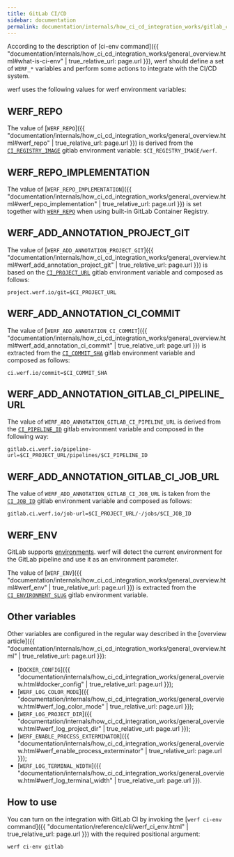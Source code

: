 ```yaml
---
title: GitLab CI/CD
sidebar: documentation
permalink: documentation/internals/how_ci_cd_integration_works/gitlab_ci_cd.html
---
```


According to the description of [ci-env command]({{ "documentation/internals/how_ci_cd_integration_works/general_overview.html#what-is-ci-env" | true_relative_url: page.url }}), werf should define a set of `WERF_*` variables and perform some actions to integrate with the CI/CD system.

werf uses the following values for werf environment variables:

## WERF_REPO

The value of [`WERF_REPO`]({{ "documentation/internals/how_ci_cd_integration_works/general_overview.html#werf_repo" | true_relative_url: page.url }}) is derived from the [`CI_REGISTRY_IMAGE`](https://docs.gitlab.com/ee/ci/variables/) gitlab environment variable: `$CI_REGISTRY_IMAGE/werf`.

## WERF_REPO_IMPLEMENTATION

The value of [`WERF_REPO_IMPLEMENTATION`]({{ "documentation/internals/how_ci_cd_integration_works/general_overview.html#werf_repo_implementation" | true_relative_url: page.url }}) is set together with [`WERF_REPO`](#werf_repo) when using built-in GitLab Container Registry.

## WERF_ADD_ANNOTATION_PROJECT_GIT

The value of [`WERF_ADD_ANNOTATION_PROJECT_GIT`]({{ "documentation/internals/how_ci_cd_integration_works/general_overview.html#werf_add_annotation_project_git" | true_relative_url: page.url }}) is based on the [`CI_PROJECT_URL`](https://docs.gitlab.com/ee/ci/variables/) gitlab environment variable and composed as follows:

```
project.werf.io/git=$CI_PROJECT_URL
```

## WERF_ADD_ANNOTATION_CI_COMMIT

The value of [`WERF_ADD_ANNOTATION_CI_COMMIT`]({{ "documentation/internals/how_ci_cd_integration_works/general_overview.html#werf_add_annotation_ci_commit" | true_relative_url: page.url }}) is extracted from the [`CI_COMMIT_SHA`](https://docs.gitlab.com/ee/ci/variables/) gitlab environment variable and composed as follows:

```
ci.werf.io/commit=$CI_COMMIT_SHA
```

## WERF_ADD_ANNOTATION_GITLAB_CI_PIPELINE_URL

The value of `WERF_ADD_ANNOTATION_GITLAB_CI_PIPELINE_URL` is derived from the [`CI_PIPELINE_ID`](https://docs.gitlab.com/ee/ci/variables/) gitlab environment variable and composed in the following way:

```
gitlab.ci.werf.io/pipeline-url=$CI_PROJECT_URL/pipelines/$CI_PIPELINE_ID
```

## WERF_ADD_ANNOTATION_GITLAB_CI_JOB_URL

The value of `WERF_ADD_ANNOTATION_GITLAB_CI_JOB_URL` is taken from the [`CI_JOB_ID`](https://docs.gitlab.com/ee/ci/variables/) gitlab environment variable and composed as follows:

```
gitlab.ci.werf.io/job-url=$CI_PROJECT_URL/-/jobs/$CI_JOB_ID
```

## WERF_ENV

GitLab supports [environments](https://docs.gitlab.com/ce/ci/environments.html). werf will detect the current environment for the GitLab pipeline and use it as an environment parameter.

The value of [`WERF_ENV`]({{ "documentation/internals/how_ci_cd_integration_works/general_overview.html#werf_env" | true_relative_url: page.url }}) is extracted from the [`CI_ENVIRONMENT_SLUG`](https://docs.gitlab.com/ee/ci/variables/) gitlab environment variable.

## Other variables

Other variables are configured in the regular way described in the [overview article]({{ "documentation/internals/how_ci_cd_integration_works/general_overview.html" | true_relative_url: page.url }}):
 * [`DOCKER_CONFIG`]({{ "documentation/internals/how_ci_cd_integration_works/general_overview.html#docker_config" | true_relative_url: page.url }});
 * [`WERF_LOG_COLOR_MODE`]({{ "documentation/internals/how_ci_cd_integration_works/general_overview.html#werf_log_color_mode" | true_relative_url: page.url }});
 * [`WERF_LOG_PROJECT_DIR`]({{ "documentation/internals/how_ci_cd_integration_works/general_overview.html#werf_log_project_dir" | true_relative_url: page.url }});
 * [`WERF_ENABLE_PROCESS_EXTERMINATOR`]({{ "documentation/internals/how_ci_cd_integration_works/general_overview.html#werf_enable_process_exterminator" | true_relative_url: page.url }});
 * [`WERF_LOG_TERMINAL_WIDTH`]({{ "documentation/internals/how_ci_cd_integration_works/general_overview.html#werf_log_terminal_width" | true_relative_url: page.url }}).

## How to use

You can turn on the integration with GitLab CI by invoking the [`werf ci-env` command]({{ "documentation/reference/cli/werf_ci_env.html" | true_relative_url: page.url }}) with the required positional argument:

```shell
werf ci-env gitlab
```
